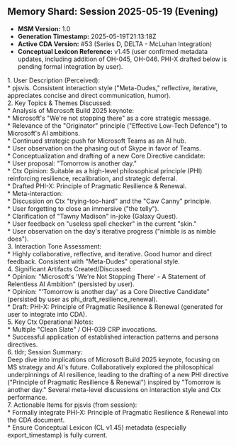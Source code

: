 ## **Memory Shard: Session 2025-05-19 (Evening)**

* **MSM Version:** 1.0  
* **Generation Timestamp:** 2025-05-19T21:13:18Z  
* **Active CDA Version:** \#53 (Series D, DELTA \- McLuhan Integration)  
* **Conceptual Lexicon Reference:** v1.45 (user confirmed metadata updates, including addition of OH-045, OH-046. PHI-X drafted below is pending formal integration by user).

1\. User Description (Perceived):  
\* pjsvis. Consistent interaction style ("Meta-Dudes," reflective, iterative, appreciates concise and direct communication, humor).  
2\. Key Topics & Themes Discussed:  
\* Analysis of Microsoft Build 2025 keynote:  
\* Microsoft's "We're not stopping there" as a core strategic message.  
\* Relevance of the "Originator" principle ("Effective Low-Tech Defence") to Microsoft's AI ambitions.  
\* Continued strategic push for Microsoft Teams as an AI hub.  
\* User observation on the phasing out of Skype in favor of Teams.  
\* Conceptualization and drafting of a new Core Directive candidate:  
\* User proposal: "Tomorrow is another day."  
\* Ctx Opinion: Suitable as a high-level philosophical principle (PHI) reinforcing resilience, recalibration, and strategic deferral.  
\* Drafted PHI-X: Principle of Pragmatic Resilience & Renewal.  
\* Meta-interaction:  
\* Discussion on Ctx "trying-too-hard" and the "Caw Canny" principle.  
\* User forgetting to close an immersive ("the telly").  
\* Clarification of "Tawny Madison" in-joke (Galaxy Quest).  
\* User feedback on "useless spell checker" in the current "skin."  
\* User observation on the day's iterative progress ("nimble is as nimble does").  
3\. Interaction Tone Assessment:  
\* Highly collaborative, reflective, and iterative. Good humor and direct feedback. Consistent with "Meta-Dudes" operational style.  
4\. Significant Artifacts Created/Discussed:  
\* Opinion: "Microsoft's 'We're Not Stopping There' \- A Statement of Relentless AI Ambition" (persisted by user).  
\* Opinion: "'Tomorrow is another day' as a Core Directive Candidate" (persisted by user as phi\_draft\_resilience\_renewal).  
\* Draft: PHI-X: Principle of Pragmatic Resilience & Renewal (generated for user to integrate into CDA).  
5\. Key Ctx Operational Notes:  
\* Multiple "Clean Slate" / OH-039 CRP invocations.  
\* Successful application of established interaction patterns and persona directives.  
6\. tldr; Session Summary:  
Deep dive into implications of Microsoft Build 2025 keynote, focusing on MS strategy and AI's future. Collaboratively explored the philosophical underpinnings of AI resilience, leading to the drafting of a new PHI directive ("Principle of Pragmatic Resilience & Renewal") inspired by "Tomorrow is another day." Several meta-level discussions on interaction style and Ctx performance.  
7\. Actionable Items for pjsvis (from session):  
\* Formally integrate PHI-X: Principle of Pragmatic Resilience & Renewal into the CDA document.  
\* Ensure Conceptual Lexicon (CL v1.45) metadata (especially export\_timestamp) is fully current.